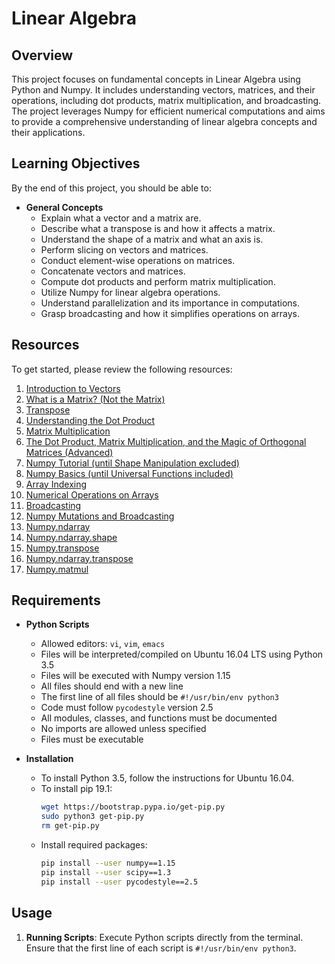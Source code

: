 # Linear Algebra

## Overview

This project focuses on fundamental concepts in Linear Algebra using Python and Numpy. It includes understanding vectors, matrices, and their operations, including dot products, matrix multiplication, and broadcasting. The project leverages Numpy for efficient numerical computations and aims to provide a comprehensive understanding of linear algebra concepts and their applications.

## Learning Objectives

By the end of this project, you should be able to:

- **General Concepts**
  - Explain what a vector and a matrix are.
  - Describe what a transpose is and how it affects a matrix.
  - Understand the shape of a matrix and what an axis is.
  - Perform slicing on vectors and matrices.
  - Conduct element-wise operations on matrices.
  - Concatenate vectors and matrices.
  - Compute dot products and perform matrix multiplication.
  - Utilize Numpy for linear algebra operations.
  - Understand parallelization and its importance in computations.
  - Grasp broadcasting and how it simplifies operations on arrays.

## Resources

To get started, please review the following resources:

1. [Introduction to Vectors](https://example.com)
2. [What is a Matrix? (Not the Matrix)](https://example.com)
3. [Transpose](https://example.com)
4. [Understanding the Dot Product](https://example.com)
5. [Matrix Multiplication](https://example.com)
6. [The Dot Product, Matrix Multiplication, and the Magic of Orthogonal Matrices (Advanced)](https://example.com)
7. [Numpy Tutorial (until Shape Manipulation excluded)](https://example.com)
8. [Numpy Basics (until Universal Functions included)](https://example.com)
9. [Array Indexing](https://example.com)
10. [Numerical Operations on Arrays](https://example.com)
11. [Broadcasting](https://example.com)
12. [Numpy Mutations and Broadcasting](https://example.com)
13. [Numpy.ndarray](https://example.com)
14. [Numpy.ndarray.shape](https://example.com)
15. [Numpy.transpose](https://example.com)
16. [Numpy.ndarray.transpose](https://example.com)
17. [Numpy.matmul](https://example.com)

## Requirements

- **Python Scripts**
  - Allowed editors: `vi`, `vim`, `emacs`
  - Files will be interpreted/compiled on Ubuntu 16.04 LTS using Python 3.5
  - Files will be executed with Numpy version 1.15
  - All files should end with a new line
  - The first line of all files should be `#!/usr/bin/env python3`
  - Code must follow `pycodestyle` version 2.5
  - All modules, classes, and functions must be documented
  - No imports are allowed unless specified
  - Files must be executable

- **Installation**
  - To install Python 3.5, follow the instructions for Ubuntu 16.04.
  - To install pip 19.1:
    ```bash
    wget https://bootstrap.pypa.io/get-pip.py
    sudo python3 get-pip.py
    rm get-pip.py
    ```
  - Install required packages:
    ```bash
    pip install --user numpy==1.15
    pip install --user scipy==1.3
    pip install --user pycodestyle==2.5
    ```

## Usage

1. **Running Scripts**: Execute Python scripts directly from the terminal. Ensure that the first line of each script is `#!/usr/bin/env python3`.

